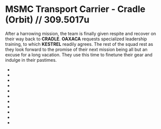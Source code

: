 # MSMC Transport Carrier - Cradle (Orbit) // 309.5017u
After a harrowing mission, the team is finally given respite and recover on their way back to **CRADLE**.
**OAXACA** requests specialized leadership training, to which **KESTREL** readily agrees. The rest of the squad rest as they look forward to the promise of their next mission being all but an excuse for a long vacation. They use this time to finetune their gear and indulge in their pastimes.

-

-

-

-

-

-

-

-

-

-

-